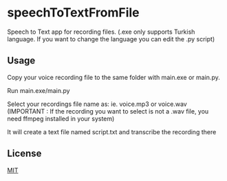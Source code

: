# speechToTextFromFile

Speech to Text app for recording files. (.exe only supports Turkish language. If you want to change the language you can edit the .py script)

## Usage

Copy your voice recording file to the same folder with main.exe or main.py.

Run main.exe/main.py

Select your recordings file name as: ie. voice.mp3 or voice.wav (IMPORTANT : If the recording you want to select is not a .wav file, you need ffmpeg installed in your system)

It will create a text file named script.txt and transcribe the recording there


## License

[MIT](https://choosealicense.com/licenses/mit/)

